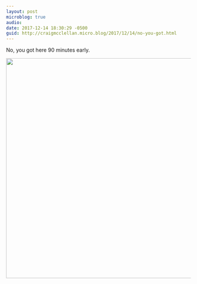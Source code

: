 ```yaml
---
layout: post
microblog: true
audio: 
date: 2017-12-14 18:30:29 -0500
guid: http://craigmcclellan.micro.blog/2017/12/14/no-you-got.html
---
```

No, you got here 90 minutes early.

<img src="http://craigmcclellan.com/uploads/2017/1e0d7488ba.jpg" width="599" height="600" />
